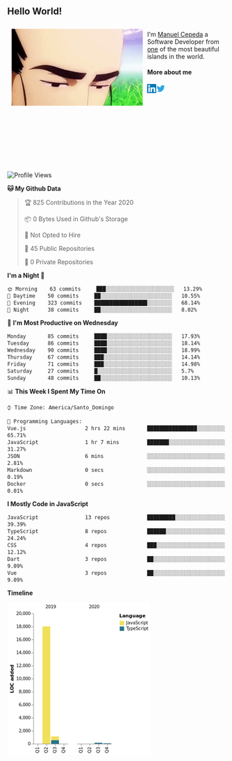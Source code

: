 <h2> Hello World!</h2>

<div style="display:inline-block">
  <img alt="Ah, I see you're a man of culture as well" align="left" width="60%" style="margin: 10px" src="https://raw.githubusercontent.com/mecm1993/mecm1993/master/assets/background.gif">

  I'm [Manuel Cepeda](https://manuelcepeda.dev) a Software Developer from [one](https://en.wikipedia.org/wiki/Dominican_Republic) of the most beautiful islands in the world.

  #### More about me

  <a href="https://www.linkedin.com/in/manuel-cepeda-0336a999/">
    <img align="left" alt="Manuel Cepeda | LinkedIn" width="21px" src="https://raw.githubusercontent.com/mecm1993/mecm1993/master/assets/linkedin.svg" />
  </a>
  <a href="https://twitter.com/mecm1993">
    <img align="left" alt="Manuel Cepeda | Twitter" width="21px" src="https://raw.githubusercontent.com/mecm1993/mecm1993/master/assets/twitter.svg" />
  </a>
  <br />
  <br />
  <br />
  <br />
  <br />
  <br />
  <br />
  <br />
  <br />
  <br />
  <br />
</div>

<!--START_SECTION:waka-->
![Profile Views](http://img.shields.io/badge/Profile%20Views-0-blue)

**🐱 My Github Data** 

> 🏆 825 Contributions in the Year 2020
 > 
> 📦 0 Bytes Used in Github's Storage 
 > 
> 🚫 Not Opted to Hire
 > 
> 📜 45 Public Repositories 
 > 
> 🔑 0 Private Repositories  
 > 
**I'm a Night 🦉** 

```text
🌞 Morning    63 commits     ███░░░░░░░░░░░░░░░░░░░░░░   13.29% 
🌆 Daytime    50 commits     ██░░░░░░░░░░░░░░░░░░░░░░░   10.55% 
🌃 Evening    323 commits    █████████████████░░░░░░░░   68.14% 
🌙 Night      38 commits     ██░░░░░░░░░░░░░░░░░░░░░░░   8.02%

```
📅 **I'm Most Productive on Wednesday** 

```text
Monday       85 commits     ████░░░░░░░░░░░░░░░░░░░░░   17.93% 
Tuesday      86 commits     ████░░░░░░░░░░░░░░░░░░░░░   18.14% 
Wednesday    90 commits     ████░░░░░░░░░░░░░░░░░░░░░   18.99% 
Thursday     67 commits     ███░░░░░░░░░░░░░░░░░░░░░░   14.14% 
Friday       71 commits     ███░░░░░░░░░░░░░░░░░░░░░░   14.98% 
Saturday     27 commits     █░░░░░░░░░░░░░░░░░░░░░░░░   5.7% 
Sunday       48 commits     ██░░░░░░░░░░░░░░░░░░░░░░░   10.13%

```


📊 **This Week I Spent My Time On** 

```text
⌚︎ Time Zone: America/Santo_Domingo

💬 Programming Languages: 
Vue.js                   2 hrs 22 mins       ████████████████░░░░░░░░░   65.71% 
JavaScript               1 hr 7 mins         ███████░░░░░░░░░░░░░░░░░░   31.27% 
JSON                     6 mins              ░░░░░░░░░░░░░░░░░░░░░░░░░   2.81% 
Markdown                 0 secs              ░░░░░░░░░░░░░░░░░░░░░░░░░   0.19% 
Docker                   0 secs              ░░░░░░░░░░░░░░░░░░░░░░░░░   0.01%

```

**I Mostly Code in JavaScript** 

```text
JavaScript               13 repos            █████████░░░░░░░░░░░░░░░░   39.39% 
TypeScript               8 repos             ██████░░░░░░░░░░░░░░░░░░░   24.24% 
CSS                      4 repos             ███░░░░░░░░░░░░░░░░░░░░░░   12.12% 
Dart                     3 repos             ██░░░░░░░░░░░░░░░░░░░░░░░   9.09% 
Vue                      3 repos             ██░░░░░░░░░░░░░░░░░░░░░░░   9.09%

```


**Timeline**

![Chart not found](https://raw.githubusercontent.com/mecm1993/mecm1993/master/charts/bar_graph.png) 


<!--END_SECTION:waka-->